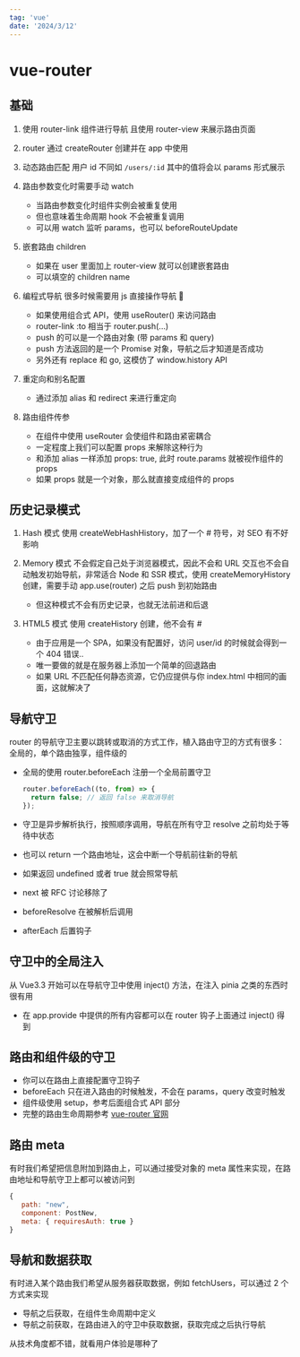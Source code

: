 ```yaml
---
tag: 'vue'
date: '2024/3/12'
---
```


# vue-router

## 基础

1. 使用 router-link 组件进行导航
   且使用 router-view 来展示路由页面

2. router 通过 createRouter 创建并在 app 中使用

3. 动态路由匹配
   用户 id 不同如 `/users/:id`
   其中的值将会以 params 形式展示

4. 路由参数变化时需要手动 watch

   - 当路由参数变化时组件实例会被重复使用
   - 但也意味着生命周期 hook 不会被重复调用
   - 可以用 watch 监听 params，也可以 beforeRouteUpdate

5. 嵌套路由 children

   - 如果在 user 里面加上 router-view 就可以创建嵌套路由
   - 可以填空的 children name

6. 编程式导航
   很多时候需要用 js 直接操作导航 🔗

   - 如果使用组合式 API，使用 useRouter() 来访问路由
   - router-link :to 相当于 router.push(...)
   - push 的可以是一个路由对象 (带 params 和 query)
   - push 方法返回的是一个 Promise 对象，导航之后才知道是否成功
   - 另外还有 replace 和 go, 这模仿了 window.history API

7. 重定向和别名配置

   - 通过添加 alias 和 redirect 来进行重定向

8. 路由组件传参
   - 在组件中使用 useRouter 会使组件和路由紧密耦合
   - 一定程度上我们可以配置 props 来解除这种行为
   - 和添加 alias 一样添加 props: true, 此时 route.params 就被视作组件的 props
   - 如果 props 就是一个对象，那么就直接变成组件的 props

## 历史记录模式

1. Hash 模式
   使用 createWebHashHistory，加了一个 # 符号，对 SEO 有不好影响

2. Memory 模式
   不会假定自己处于浏览器模式，因此不会和 URL 交互也不会自动触发初始导航，非常适合 Node 和 SSR 模式，使用 createMemoryHistory 创建，需要手动 app.use(router) 之后 push 到初始路由
   - 但这种模式不会有历史记录，也就无法前进和后退
3. HTML5 模式
   使用 createHistory 创建，他不会有 #
   - 由于应用是一个 SPA，如果没有配置好，访问 user/id 的时候就会得到一个 404 错误..
   - 唯一要做的就是在服务器上添加一个简单的回退路由
   - 如果 URL 不匹配任何静态资源，它仍应提供与你 index.html 中相同的画面，这就解决了

## 导航守卫

router 的导航守卫主要以跳转或取消的方式工作，植入路由守卫的方式有很多：全局的，单个路由独享，组件级的

- 全局的使用 router.beforeEach 注册一个全局前置守卫

  ```ts
  router.beforeEach((to, from) => {
    return false; // 返回 false 来取消导航
  });
  ```

- 守卫是异步解析执行，按照顺序调用，导航在所有守卫 resolve 之前均处于等待中状态
- 也可以 return 一个路由地址，这会中断一个导航前往新的导航
- 如果返回 undefined 或者 true 就会照常导航
- next 被 RFC 讨论移除了
- beforeResolve 在被解析后调用
- afterEach 后置钩子

## 守卫中的全局注入

从 Vue3.3 开始可以在导航守卫中使用 inject() 方法，在注入 pinia 之类的东西时很有用

- 在 app.provide 中提供的所有内容都可以在 router 钩子上面通过 inject() 得到

## 路由和组件级的守卫

- 你可以在路由上直接配置守卫钩子
- beforeEach 只在进入路由的时候触发，不会在 params，query 改变时触发
- 组件级使用 setup，参考后面组合式 API 部分
- 完整的路由生命周期参考 [vue-router 官网](https://router.vuejs.org/zh/guide/advanced/navigation-guards.html#%E5%AE%8C%E6%95%B4%E7%9A%84%E5%AF%BC%E8%88%AA%E8%A7%A3%E6%9E%90%E6%B5%81%E7%A8%8B)

## 路由 meta

有时我们希望把信息附加到路由上，可以通过接受对象的 meta 属性来实现，在路由地址和导航守卫上都可以被访问到

```js
{
   path: "new",
   component: PostNew,
   meta: { requiresAuth: true }
}
```

## 导航和数据获取

有时进入某个路由我们希望从服务器获取数据，例如 fetchUsers，可以通过 2 个方式来实现

- 导航之后获取，在组件生命周期中定义
- 导航之前获取，在路由进入的守卫中获取数据，获取完成之后执行导航

从技术角度都不错，就看用户体验是哪种了
